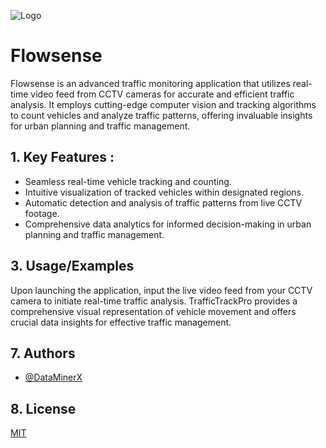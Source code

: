 
![Logo](https://gdurl.com/JzPJ)


# Flowsense

Flowsense is an advanced traffic monitoring application that utilizes real-time video feed from CCTV cameras for accurate and efficient traffic analysis. It employs cutting-edge computer vision and tracking algorithms to count vehicles and analyze traffic patterns, offering invaluable insights for urban planning and traffic management.
 

## 1. Key Features :

- Seamless real-time vehicle tracking and counting.
- Intuitive visualization of tracked vehicles within designated regions.
- Automatic detection and analysis of traffic patterns from live CCTV footage.
- Comprehensive data analytics for informed decision-making in urban planning and traffic management.
## 3. Usage/Examples

Upon launching the application, input the live video feed from your CCTV camera to initiate real-time traffic analysis. TrafficTrackPro provides a comprehensive visual representation of vehicle movement and offers crucial data insights for effective traffic management.



## 7. Authors

- [@DataMinerX](https://github.com/DataMinerX)


## 8. License

[MIT](https://choosealicense.com/licenses/mit/)


